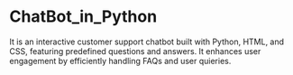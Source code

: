 # ChatBot_in_Python
It is an interactive customer support chatbot built with Python, HTML, and CSS, featuring predefined questions and answers. It enhances user engagement by efficiently handling FAQs and user quieries.






